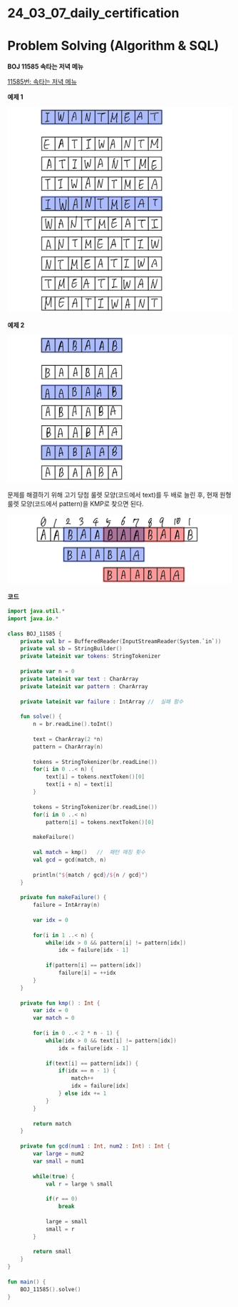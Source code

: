# 24_03_07_daily_certification

# Problem Solving (Algorithm & SQL)

**BOJ 11585 속타는 저녁 메뉴**

[11585번: 속타는 저녁 메뉴](https://www.acmicpc.net/problem/11585)

**예제 1**

![ex1.jpeg](24_03_07_daily_certification%206974ef5d10404853a3a7c0bd1ccf14bf/ex1.jpeg)

**예제 2**

![ex2.jpeg](24_03_07_daily_certification%206974ef5d10404853a3a7c0bd1ccf14bf/ex2.jpeg)

문제를 해결하기 위해 고기 당첨 룰렛 모양(코드에서 text)를 두 배로 늘린 후, 현재 원형 룰렛 모양(코드에서 pattern)을 KMP로 찾으면 된다.

![ex2_desc.jpeg](24_03_07_daily_certification%206974ef5d10404853a3a7c0bd1ccf14bf/ex2_desc.jpeg)

**코드**

```kotlin
import java.util.*
import java.io.*

class BOJ_11585 {
    private val br = BufferedReader(InputStreamReader(System.`in`))
    private val sb = StringBuilder()
    private lateinit var tokens: StringTokenizer

    private var n = 0
    private lateinit var text : CharArray
    private lateinit var pattern : CharArray

    private lateinit var failure : IntArray //  실패 함수

    fun solve() {
        n = br.readLine().toInt()

        text = CharArray(2 *n)
        pattern = CharArray(n)

        tokens = StringTokenizer(br.readLine())
        for(i in 0 ..< n) {
            text[i] = tokens.nextToken()[0]
            text[i + n] = text[i]
        }

        tokens = StringTokenizer(br.readLine())
        for(i in 0 ..< n)
            pattern[i] = tokens.nextToken()[0]

        makeFailure()

        val match = kmp()   //  패턴 매칭 횟수
        val gcd = gcd(match, n)

        println("${match / gcd}/${n / gcd}")
    }

    private fun makeFailure() {
        failure = IntArray(n)

        var idx = 0

        for(i in 1 ..< n) {
            while(idx > 0 && pattern[i] != pattern[idx])
                idx = failure[idx - 1]

            if(pattern[i] == pattern[idx])
                failure[i] = ++idx
        }
    }

    private fun kmp() : Int {
        var idx = 0
        var match = 0

        for(i in 0 ..< 2 * n - 1) {
            while(idx > 0 && text[i] != pattern[idx])
                idx = failure[idx - 1]

            if(text[i] == pattern[idx]) {
                if(idx == n - 1) {
                    match++
                    idx = failure[idx]
                } else idx += 1
            }
        }

        return match
    }

    private fun gcd(num1 : Int, num2 : Int) : Int {
        var large = num2
        var small = num1

        while(true) {
            val r = large % small

            if(r == 0)
                break

            large = small
            small = r
        }

        return small
    }
}

fun main() {
    BOJ_11585().solve()
}
```
